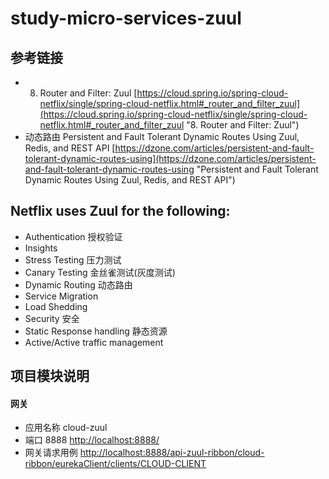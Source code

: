 # study-micro-services-zuul #

## 参考链接 ##
- 8. Router and Filter: Zuul [https://cloud.spring.io/spring-cloud-netflix/single/spring-cloud-netflix.html#_router_and_filter_zuul](https://cloud.spring.io/spring-cloud-netflix/single/spring-cloud-netflix.html#_router_and_filter_zuul "8. Router and Filter: Zuul")
- 动态路由 Persistent and Fault Tolerant Dynamic Routes Using Zuul, Redis, and REST API [https://dzone.com/articles/persistent-and-fault-tolerant-dynamic-routes-using](https://dzone.com/articles/persistent-and-fault-tolerant-dynamic-routes-using "Persistent and Fault Tolerant Dynamic Routes Using Zuul, Redis, and REST API")

## Netflix uses Zuul for the following: ##
- Authentication 授权验证
- Insights
- Stress Testing 压力测试
- Canary Testing 金丝雀测试(灰度测试)
- Dynamic Routing 动态路由
- Service Migration
- Load Shedding
- Security 安全
- Static Response handling 静态资源
- Active/Active traffic management

## 项目模块说明 ##
#### 网关 ####
 - 应用名称 cloud-zuul
 - 端口 8888 [http://localhost:8888/](http://localhost:8888/ "网关")
 - 网关请求用例 [http://localhost:8888/api-zuul-ribbon/cloud-ribbon/eurekaClient/clients/CLOUD-CLIENT](http://localhost:8888/api-zuul-ribbon/cloud-ribbon/eurekaClient/clients/CLOUD-CLIENT "测试用例")
